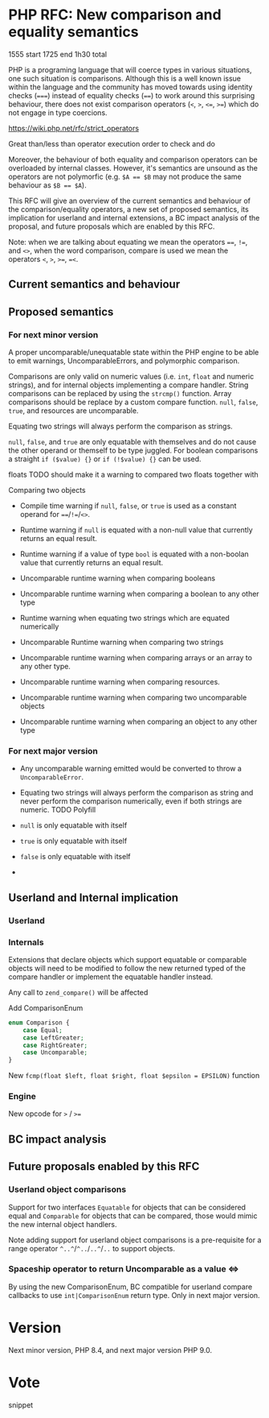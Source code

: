 # PHP RFC: New comparison and equality semantics

1555 start 1725 end 1h30 total



PHP is a programing language that will coerce types in various situations, one such situation is comparisons. Although this is a well known issue within the language and the community has moved towards using identity checks (``===``) instead of equality checks (``==``) to work around this surprising behaviour, there does not exist comparison operators (``<``, ``>``, ``<=``, ``>=``) which do not engage in type coercions.

https://wiki.php.net/rfc/strict_operators



Great than/less than operator execution order to check and do

Moreover, the behaviour of both equality and comparison operators can be overloaded by internal classes. However, it's semantics are unsound as the operators are not polymorfic (e.g. ``$A == $B`` may not produce the same behaviour as ``$B == $A``).

This RFC will give an overview of the current semantics and behaviour of the comparison/equality operators, a new set of proposed semantics, its implication for userland and internal extensions, a BC impact analysis of the proposal, and future proposals which are enabled by this RFC.



Note: when we are talking about equating we mean the operators ``==``, ``!=``, and ``<>``, when the word comparison, compare is used we mean the operators ``<``, ``>``, ``>=``, ``=<``.



## Current semantics and behaviour





## Proposed semantics

### For next minor version

A proper uncomparable/unequatable state within the PHP engine to be able to emit warnings, UncomparableErrors, and polymorphic comparison.

Comparisons are only valid on numeric values (i.e. ``int``, ``float`` and numeric strings), and for internal objects implementing a compare handler. String comparisons can be replaced by using the ``strcmp()`` function. Array comparisons should be replace by a custom compare function. `null`, `false`, `true`, and resources are uncomparable.

Equating two strings will always perform the comparison as strings.

``null``, ``false``, and ``true`` are only equatable with themselves and do not cause the other operand or themself to be type juggled. For boolean comparisons a straight ``if ($value) {}`` or ``if (!$value) {}`` can be used.

floats TODO should make it a warning to compared two floats together with

Comparing two objects 

- Compile time warning if ``null``, ``false``, or ``true`` is used as a constant operand for ``==``/``!=``/``<>``.

- Runtime warning if ``null`` is equated with a non-null value that currently returns an equal result.

- Runtime warning if  a value of type `bool` is equated with a non-boolan value that currently returns an equal result.

- Uncomparable runtime warning when comparing booleans

- Uncomparable runtime warning when comparing a boolean to any other type

- Runtime warning when equating two strings which are equated numerically

- Uncomparable Runtime warning when comparing two strings

- Uncomparable runtime warning when comparing arrays or an array to any other type.

- Uncomparable runtime warning when comparing resources.

- Uncomparable runtime warning when comparing two uncomparable objects

- Uncomparable runtime warning when comparing an object to any other type

### For next major version

- Any uncomparable warning emitted would be converted to throw a ``UncomparableError``.

- Equating two strings will always perform the comparison as string and never perform the comparison numerically, even if both strings are numeric. TODO Polyfill

- ``null`` is only equatable with itself

- ``true`` is only equatable with itself

- ``false`` is only equatable with itself

- 



## Userland and Internal implication

### Userland

### Internals

Extensions that declare objects which support equatable or comparable objects will need to be modified to follow the new returned typed of the compare handler or implement the equatable handler instead.

Any call to ``zend_compare()`` will be affected

Add ComparisonEnum

```php
enum Comparison {
    case Equal;
    case LeftGreater;
    case RightGreater;
    case Uncomparable;
}
```

New ``fcmp(float $left, float $right, float $epsilon = EPSILON)`` function

### Engine

New opcode for ``>`` / ``>=`` 



## BC impact analysis



## Future proposals enabled by this RFC

### Userland object comparisons

Support for two interfaces ``Equatable`` for objects that can be considered equal and ``Comparable`` for objects that can be compared, those would mimic the new internal object handlers.

Note adding support for userland object comparisons is a pre-requisite for a range operator ``^..^``/``^..``/``..^``/``..`` to support objects.

### Spaceship operator to return Uncomparable as a value <=>

By using the new ComparisonEnum, BC compatible for userland compare callbacks to use ``int|ComparisonEnum`` return type. Only in next major version.



# Version

Next minor version, PHP 8.4, and next major version PHP 9.0.

# Vote

snippet
